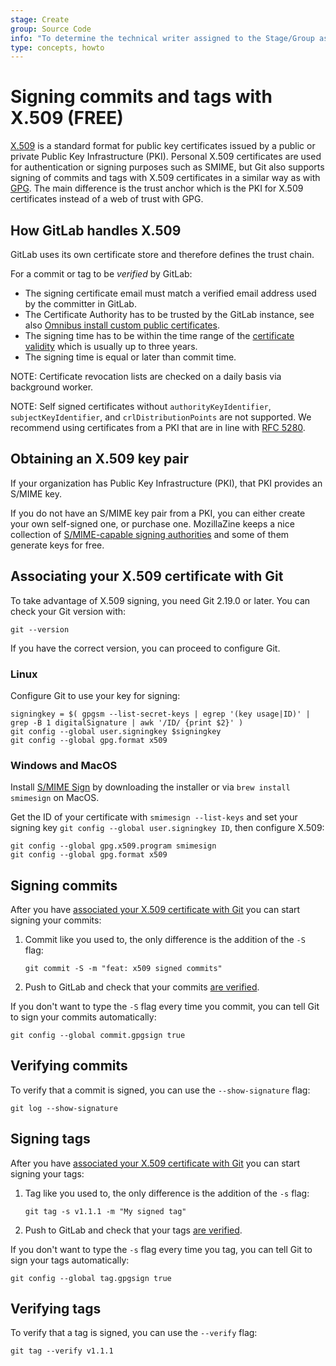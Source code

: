 ```yaml
---
stage: Create
group: Source Code
info: "To determine the technical writer assigned to the Stage/Group associated with this page, see https://about.gitlab.com/handbook/engineering/ux/technical-writing/#assignments"
type: concepts, howto
---
```


# Signing commits and tags with X.509 **(FREE)**

[X.509](https://en.wikipedia.org/wiki/X.509) is a standard format for public key
certificates issued by a public or private Public Key Infrastructure (PKI).
Personal X.509 certificates are used for authentication or signing purposes
such as SMIME, but Git also supports signing of commits and tags
with X.509 certificates in a similar way as with [GPG](../gpg_signed_commits/index.md).
The main difference is the trust anchor which is the PKI for X.509 certificates
instead of a web of trust with GPG.

## How GitLab handles X.509

GitLab uses its own certificate store and therefore defines the trust chain.

For a commit or tag to be *verified* by GitLab:

- The signing certificate email must match a verified email address used by the committer in GitLab.
- The Certificate Authority has to be trusted by the GitLab instance, see also
  [Omnibus install custom public certificates](https://docs.gitlab.com/omnibus/settings/ssl.html#install-custom-public-certificates).
- The signing time has to be within the time range of the [certificate validity](https://www.rfc-editor.org/rfc/rfc5280.html#section-4.1.2.5)
  which is usually up to three years.
- The signing time is equal or later than commit time.

NOTE:
Certificate revocation lists are checked on a daily basis via background worker.

NOTE:
Self signed certificates without `authorityKeyIdentifier`,
`subjectKeyIdentifier`, and `crlDistributionPoints` are not supported. We
recommend using certificates from a PKI that are in line with
[RFC 5280](https://tools.ietf.org/html/rfc5280).

## Obtaining an X.509 key pair

If your organization has Public Key Infrastructure (PKI), that PKI provides
an S/MIME key.

If you do not have an S/MIME key pair from a PKI, you can either create your
own self-signed one, or purchase one. MozillaZine keeps a nice collection
of [S/MIME-capable signing authorities](http://kb.mozillazine.org/Getting_an_SMIME_certificate)
and some of them generate keys for free.

## Associating your X.509 certificate with Git

To take advantage of X.509 signing, you need Git 2.19.0 or later. You can
check your Git version with:

```shell
git --version
```

If you have the correct version, you can proceed to configure Git.

### Linux

Configure Git to use your key for signing:

```shell
signingkey = $( gpgsm --list-secret-keys | egrep '(key usage|ID)' | grep -B 1 digitalSignature | awk '/ID/ {print $2}' )
git config --global user.signingkey $signingkey
git config --global gpg.format x509
```

### Windows and MacOS

Install [S/MIME Sign](https://github.com/github/smimesign) by downloading the
installer or via `brew install smimesign` on MacOS.

Get the ID of your certificate with `smimesign --list-keys` and set your
signing key `git config --global user.signingkey ID`, then configure X.509:

```shell
git config --global gpg.x509.program smimesign
git config --global gpg.format x509
```

## Signing commits

After you have [associated your X.509 certificate with Git](#associating-your-x509-certificate-with-git) you
can start signing your commits:

1. Commit like you used to, the only difference is the addition of the `-S` flag:

   ```shell
   git commit -S -m "feat: x509 signed commits"
   ```

1. Push to GitLab and check that your commits [are verified](#verifying-commits).

If you don't want to type the `-S` flag every time you commit, you can tell Git
to sign your commits automatically:

```shell
git config --global commit.gpgsign true
```

## Verifying commits

To verify that a commit is signed, you can use the `--show-signature` flag:

```shell
git log --show-signature
```

## Signing tags

After you have [associated your X.509 certificate with Git](#associating-your-x509-certificate-with-git) you
can start signing your tags:

1. Tag like you used to, the only difference is the addition of the `-s` flag:

   ```shell
   git tag -s v1.1.1 -m "My signed tag"
   ```

1. Push to GitLab and check that your tags [are verified](#verifying-tags).

If you don't want to type the `-s` flag every time you tag, you can tell Git
to sign your tags automatically:

```shell
git config --global tag.gpgsign true
```

## Verifying tags

To verify that a tag is signed, you can use the `--verify` flag:

```shell
git tag --verify v1.1.1
```

